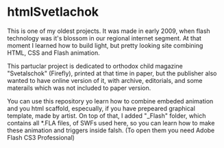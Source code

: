 # htmlSvetlachok
This is one of my oldest projects. It was made in early 2009, when flash technology was it's blossom in our regional internet segment. At that moment I learned how to build light, but pretty looking site combining HTML, CSS and Flash animation. 

This partuclar project is dedicated to orthodox child magazine "Svetalschok" (Firefly), printed at that time in paper, but the publisher also wanted to have online version of it, with archive, editorials, and some materails which was not included to paper version. 

You can use this repository yo learn how to combine embeded animation and you html scaffold, especually, if you have prepeared graphical template, made by artist. On top of that, I added "_Flash" folder, which contains all *.FLA files, of SWFs used here, so you can learn how to make these animation and triggers inside falsh. (To open them you need Adobe Flash CS3 Professional)